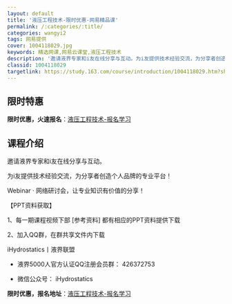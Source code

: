 ```yaml
---
layout: default
title: '液压工程技术-限时优惠-网易精品课'
permalink: /:categories/:title/
categories: wangyi2
tags: 网易提供
cover: 1004118029.jpg
keywords: 精选网课,网易云课堂,液压工程技术
description: '邀请液界专家和i友在线分享与互动。为i友提供技术经验交流，为分享者创造个人品牌的专业平台！Webinar·网络研讨会，让'
classid: 1004118029
targetlink: https://study.163.com/course/introduction/1004118029.htm?share=1&shareId=1025206652&utm_campaign=share&utm_medium=iphoneShare&utm_source=&utm_u=1025206652
---
```


## 限时特惠

**限时优惠，火速报名**：[液压工程技术-报名学习](https://study.163.com/course/introduction/1004118029.htm?share=1&shareId=1025206652&utm_campaign=share&utm_medium=iphoneShare&utm_source=&utm_u=1025206652)

## 课程介绍

邀请液界专家和i友在线分享与互动。

为i友提供技术经验交流，为分享者创造个人品牌的专业平台！

Webinar · 网络研讨会，让专业知识有价值的分享！



【PPT资料获取】

1、每一期课程视频下部 [参考资料] 都有相应的PPT资料提供下载

2、加入QQ群，在群共享文件内下载



iHydrostatics丨液界联盟

- 液界5000人官方认证QQ注册会员群： 426372753

- 微信公众号： iHydrostatics

**限时优惠，报名地址**：[液压工程技术-报名学习](https://study.163.com/course/introduction/1004118029.htm?share=1&shareId=1025206652&utm_campaign=share&utm_medium=iphoneShare&utm_source=&utm_u=1025206652)

